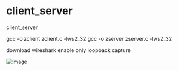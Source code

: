 # client_server
client_server

gcc -o zclient zclient.c -lws2_32
gcc -o zserver zserver.c -lws2_32

download wireshark
enable only loopback capture

![image](https://github.com/user-attachments/assets/8cf3761f-c3c1-43e0-82a2-9810562d4ea1)

